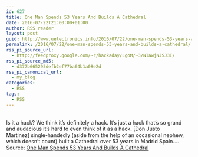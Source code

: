 ```yaml
---
id: 627
title: One Man Spends 53 Years And Builds A Cathedral
date: 2016-07-22T21:00:00+01:00
author: RSS reader
layout: post
guid: http://www.uelectronics.info/2016/07/22/one-man-spends-53-years-and-builds-a-cathedral/
permalink: /2016/07/22/one-man-spends-53-years-and-builds-a-cathedral/
rss_pi_source_url:
  - http://feedproxy.google.com/~r/hackaday/LgoM/~3/NIawjNJSJ3I/
rss_pi_source_md5:
  - d377b665293defb2ef77ba64b1a08e2d
rss_pi_canonical_url:
  - my_blog
categories:
  - RSS
tags:
  - RSS
---
```

&#013;  
Is it a hack? We think it’s definitely a hack. It’s just a hack that’s so grand and audacious it’s hard to even think of it as a hack. [Don Justo Martinez] single-handedly (aside from the help of an occasional nephew, which doesn’t count) built a Cathedral over 53 years in Madrid Spain.…&#013;  
Source: <a href="http://feedproxy.google.com/~r/hackaday/LgoM/~3/NIawjNJSJ3I/" target="_blank">One Man Spends 53 Years And Builds A Cathedral</a>